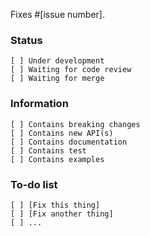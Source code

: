 Fixes #[issue number].

### Status
```
[ ] Under development
[ ] Waiting for code review
[ ] Waiting for merge
```
### Information
```
[ ] Contains breaking changes
[ ] Contains new API(s)
[ ] Contains documentation
[ ] Contains test
[ ] Contains examples
```
### To-do list
```
[ ] [Fix this thing]
[ ] [Fix another thing]
[ ] ...
```
